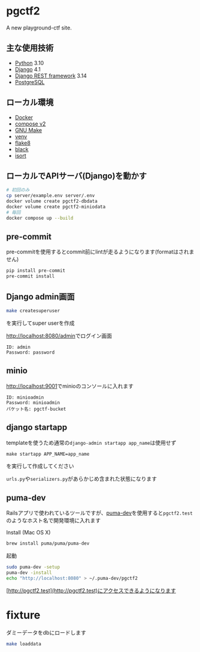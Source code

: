 # pgctf2
A new playground-ctf site.

## 主な使用技術
<!-- 増えたら追加していってください -->
- [Python](https://www.python.org/) 3.10
- [Django](https://www.djangoproject.com/) 4.1
- [Django REST framework](https://www.django-rest-framework.org/) 3.14
- [PostgreSQL](https://www.postgresql.org/)

## ローカル環境
- [Docker](https://www.docker.com/)
- [compose v2](https://docs.docker.com/compose/)
- [GNU Make](https://www.gnu.org/software/make/)
- [venv](https://docs.python.org/ja/3/library/venv.html)
- [flake8](https://github.com/PyCQA/flake8)
- [black](https://github.com/psf/black)
- [isort](https://github.com/PyCQA/isort)

## ローカルでAPIサーバ(Django)を動かす
```sh
# 初回のみ
cp server/example.env server/.env
docker volume create pgctf2-dbdata
docker volume create pgctf2-miniodata
# 毎回
docker compose up --build
```

## pre-commit
pre-commitを使用するとcommit前にlintが走るようになります(formatはされません)
```sh
pip install pre-commit
pre-commit install
```

## Django admin画面
```sh
make createsuperuser
```
を実行してsuper userを作成

[http://localhost:8080/admin](http://localhost:8080/admin)でログイン画面
```
ID: admin
Password: password
```

## minio
[http://localhost:9001](http://localhost:9001)でminioのコンソールに入れます
```
ID: minioadmin
Password: minioadmin
バケット名: pgctf-bucket
```

## django startapp
templateを使うため通常の`django-admin startapp app_name`は使用せず
```
make startapp APP_NAME=app_name
```
を実行して作成してください

`urls.py`や`serializers.py`があらかじめ含まれた状態になります


## puma-dev
Railsアプリで使われているツールですが、[puma-dev](https://github.com/puma/puma-dev)を使用すると`pgctf2.test`のようなホスト名で開発環境に入れます

Install (Mac OS X)
```sh
brew install puma/puma/puma-dev
```

起動
```sh
sudo puma-dev -setup
puma-dev -install
echo "http://localhost:8080" > ~/.puma-dev/pgctf2
```

[http://pgctf2.test](http://pgctf2.test)にアクセスできるようになります


# fixture
ダミーデータをdbにロードします
```sh
make loaddata
```
